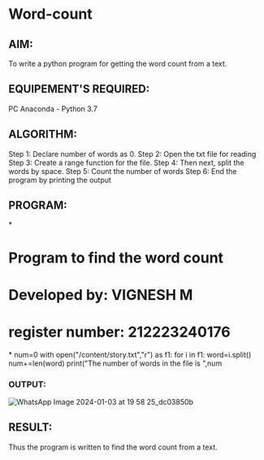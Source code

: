 # Word-count
## AIM:
To write a python program for getting the word count from a text.
## EQUIPEMENT'S REQUIRED: 
PC
Anaconda - Python 3.7
## ALGORITHM: 
Step 1:
Declare number of words as 0.
Step 2:
Open the txt file for reading
Step 3:
Create a range function for the file.
Step 4:
Then next, split the words by space.
Step 5:
Count the number of words
Step 6:
End the program by printing the output

## PROGRAM:
\*
# Program to find the word count
# Developed by: VIGNESH M
# register number: 212223240176
\*
num=0
with open("/content/story.txt","r") as f1:
for i in f1:
word=i.split()
num+=len(word)
print("The number of words in the file is ",num
### OUTPUT:
![WhatsApp Image 2024-01-03 at 19 58 25_dc03850b](https://github.com/vigneshvickyu/Word-count/assets/151948835/95640483-7d14-43f7-a818-32c4dc2b8efc)


## RESULT:
Thus the program is written to find the word count from a text.
